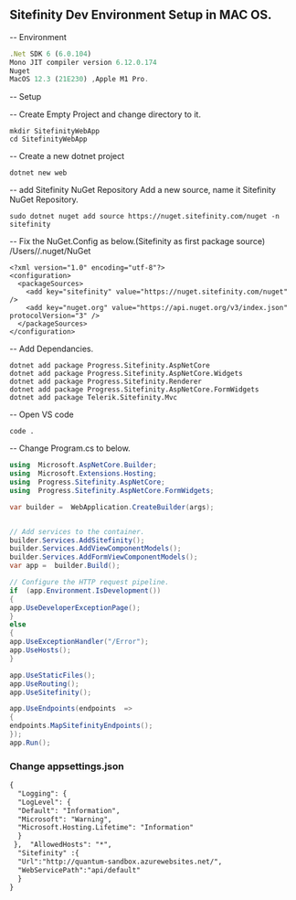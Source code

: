 ## Sitefinity Dev Environment Setup in MAC OS.
-- Environment
``` js
.Net SDK 6 (6.0.104)
Mono JIT compiler version 6.12.0.174
Nuget
MacOS 12.3 (21E230) ,Apple M1 Pro.
```
-- Setup

-- Create Empty Project and change directory to it.
``` console
mkdir SitefinityWebApp
cd SitefinityWebApp
```
-- Create a new dotnet project
``` console
dotnet new web
```
-- add Sitefinity NuGet Repository
Add a new source, name it Sitefinity NuGet Repository.
``` console
sudo dotnet nuget add source https://nuget.sitefinity.com/nuget -n sitefinity
```

-- Fix the NuGet.Config as below.(Sitefinity as first package source) /Users/<username>/.nuget/NuGet
```
<?xml version="1.0" encoding="utf-8"?>
<configuration>
  <packageSources>
    <add key="sitefinity" value="https://nuget.sitefinity.com/nuget" />
    <add key="nuget.org" value="https://api.nuget.org/v3/index.json" protocolVersion="3" />
  </packageSources>
</configuration>
```


-- Add Dependancies.
``` console
dotnet add package Progress.Sitefinity.AspNetCore
dotnet add package Progress.Sitefinity.AspNetCore.Widgets
dotnet add package Progress.Sitefinity.Renderer
dotnet add package Progress.Sitefinity.AspNetCore.FormWidgets
dotnet add package Telerik.Sitefinity.Mvc
```
-- Open VS code
```
code .
```

-- Change Program.cs to below.
``` csharp
using  Microsoft.AspNetCore.Builder;
using  Microsoft.Extensions.Hosting;
using  Progress.Sitefinity.AspNetCore;
using  Progress.Sitefinity.AspNetCore.FormWidgets;

var builder =  WebApplication.CreateBuilder(args);


// Add services to the container.
builder.Services.AddSitefinity();
builder.Services.AddViewComponentModels();
builder.Services.AddFormViewComponentModels();
var app =  builder.Build();

// Configure the HTTP request pipeline.
if  (app.Environment.IsDevelopment())
{
app.UseDeveloperExceptionPage();
}
else
{
app.UseExceptionHandler("/Error");
app.UseHosts();
}

app.UseStaticFiles();
app.UseRouting();
app.UseSitefinity();

app.UseEndpoints(endpoints  =>
{
endpoints.MapSitefinityEndpoints();
});
app.Run();
```

###  Change appsettings.json

``` xml
{  
  "Logging": {  
  "LogLevel": {  
  "Default": "Information",  
  "Microsoft": "Warning",  
  "Microsoft.Hosting.Lifetime": "Information"  
  }  
 },  "AllowedHosts": "*",  
  "Sitefinity" :{  
  "Url":"http://quantum-sandbox.azurewebsites.net/",  
  "WebServicePath":"api/default"  
  }  
}
```
